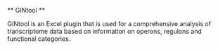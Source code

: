 ﻿** GINtool **

GINtool is an Excel plugin that is used for a comprehensive analysis of
transcriptome data based on information on operons, regulons and
functional categories.


